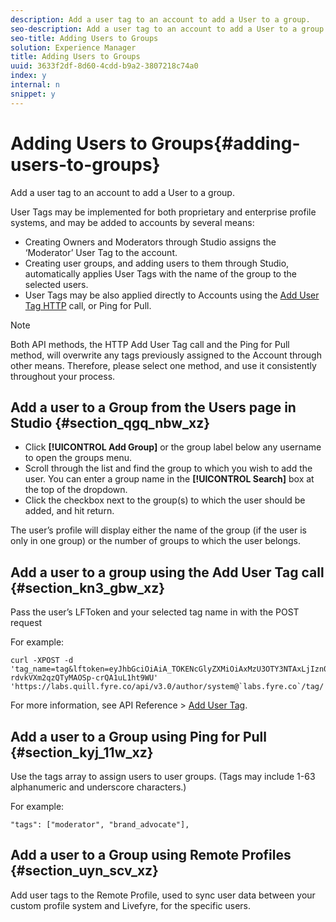```yaml
---
description: Add a user tag to an account to add a User to a group.
seo-description: Add a user tag to an account to add a User to a group.
seo-title: Adding Users to Groups
solution: Experience Manager
title: Adding Users to Groups
uuid: 3633f2df-8d60-4cdd-b9a2-3807218c74a0
index: y
internal: n
snippet: y
---
```


# Adding Users to Groups{#adding-users-to-groups}

Add a user tag to an account to add a User to a group.

User Tags may be implemented for both proprietary and enterprise profile systems, and may be added to accounts by several means:

* Creating Owners and Moderators through Studio assigns the ‘Moderator’ User Tag to the account.
* Creating user groups, and adding users to them through Studio, automatically applies User Tags with the name of the group to the selected users.
* User Tags may be also applied directly to Accounts using the [Add User Tag HTTP](https://livefyre-devhub-production.herokuapp.com/developers/api-reference/#add-user-tag) call, or Ping for Pull.

>[!NOTE]
>
>Both API methods, the HTTP Add User Tag call and the Ping for Pull method, will overwrite any tags previously assigned to the Account through other means. Therefore, please select one method, and use it consistently throughout your process.

## Add a user to a Group from the Users page in Studio {#section_qgq_nbw_xz}

* Click **[!UICONTROL Add Group]** or the group label below any username to open the groups menu.
* Scroll through the list and find the group to which you wish to add the user. You can enter a group name in the **[!UICONTROL Search]** box at the top of the dropdown.
* Click the checkbox next to the group(s) to which the user should be added, and hit return.

The user’s profile will display either the name of the group (if the user is only in one group) or the number of groups to which the user belongs.

## Add a user to a group using the Add User Tag call {#section_kn3_gbw_xz}

Pass the user’s LFToken and your selected tag name in with the POST request

For example:

```
curl -XPOST -d 'tag_name=tag&lftoken=eyJhbGciOiAiA_TOKENcGlyZXMiOiAxMzU3OTY3NTAxLjIzn0.KoyXUVCavt-rdvkVXm2qzQTyMAOSp-crQA1uL1ht9WU' 'https://labs.quill.fyre.co/api/v3.0/author/system@`labs.fyre.co`/tag/'
```

For more information, see API Reference > [Add User Tag](https://livefyre-devhub-production.herokuapp.com/developers/api-reference/#add-user-tag).

## Add a user to a Group using Ping for Pull {#section_kyj_11w_xz}

Use the tags array to assign users to user groups. (Tags may include 1-63 alphanumeric and underscore characters.)

For example:

```
"tags": ["moderator", "brand_advocate"],

```

## Add a user to a Group using Remote Profiles {#section_uyn_scv_xz}

Add user tags to the Remote Profile, used to sync user data between your custom profile system and Livefyre, for the specific users.
